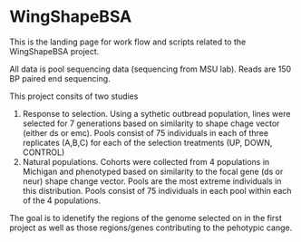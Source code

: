 # WingShapeBSA

This is the landing page for work flow and scripts related to the WingShapeBSA project. 

All data is pool sequencing data (sequencing from MSU lab). Reads are 150 BP paired end sequencing. 

This project consits of two studies 
  1. Response to selection. Using a sythetic outbread population, lines were selected for 7 generations based on similarity to shape chage vector (either ds or emc). Pools consist of 75 individuals in each of three replicates (A,B,C) for each of the selection treatments (UP, DOWN, CONTROL) 
  2. Natural populations. Cohorts were collected from 4 populations in Michigan and phenotyped based on similarity to the focal gene (ds or neur) shape change vector. Pools are the most extreme individuals in this distribution. Pools consist of 75 individuals in each pool within each of the 4 populations. 


The goal is to idenetify the regions of the genome selected on in the first project as well as those regions/genes contributing to the pehotypic cange.

